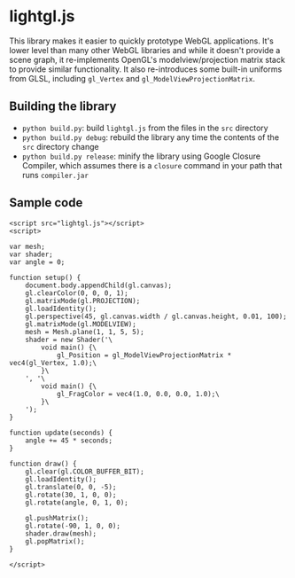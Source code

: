# lightgl.js

This library makes it easier to quickly prototype WebGL applications. It's lower level than many other WebGL libraries and while it doesn't provide a scene graph, it re-implements OpenGL's modelview/projection matrix stack to provide similar functionality. It also re-introduces some built-in uniforms from GLSL, including `gl_Vertex` and `gl_ModelViewProjectionMatrix`.

## Building the library

* `python build.py`: build `lightgl.js` from the files in the `src` directory
* `python build.py debug`: rebuild the library any time the contents of the `src` directory change
* `python build.py release`: minify the library using Google Closure Compiler, which assumes there is a `closure` command in your path that runs `compiler.jar`

## Sample code

    <script src="lightgl.js"></script>
    <script>

    var mesh;
    var shader;
    var angle = 0;

    function setup() {
        document.body.appendChild(gl.canvas);
        gl.clearColor(0, 0, 0, 1);
        gl.matrixMode(gl.PROJECTION);
        gl.loadIdentity();
        gl.perspective(45, gl.canvas.width / gl.canvas.height, 0.01, 100);
        gl.matrixMode(gl.MODELVIEW);
        mesh = Mesh.plane(1, 1, 5, 5);
        shader = new Shader('\
            void main() {\
                gl_Position = gl_ModelViewProjectionMatrix * vec4(gl_Vertex, 1.0);\
            }\
        ', '\
            void main() {\
                gl_FragColor = vec4(1.0, 0.0, 0.0, 1.0);\
            }\
        ');
    }

    function update(seconds) {
        angle += 45 * seconds;
    }

    function draw() {
        gl.clear(gl.COLOR_BUFFER_BIT);
        gl.loadIdentity();
        gl.translate(0, 0, -5);
        gl.rotate(30, 1, 0, 0);
        gl.rotate(angle, 0, 1, 0);

        gl.pushMatrix();
        gl.rotate(-90, 1, 0, 0);
        shader.draw(mesh);
        gl.popMatrix();
    }

    </script>
